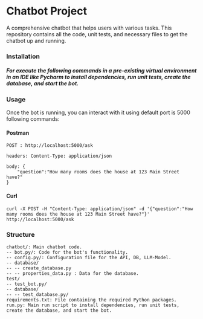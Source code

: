 # Chatbot Project
A comprehensive chatbot that helps users with various tasks. This repository contains all the code, unit tests, and necessary files to get the chatbot up and running.


### Installation
##### For execute the following commands in a pre-existing  virtual environment in an IDE like Pycharm to install dependencies, run unit tests, create the database, and start the bot.

### Usage
Once the bot is running, you can interact with it using default port is 5000 following commands:
#### Postman
```
POST : http://localhost:5000/ask

headers: Content-Type: application/json

body: {
    "question":"How many rooms does the house at 123 Main Street have?"
}
```
#### Curl
```
curl -X POST -H "Content-Type: application/json" -d '{"question":"How many rooms does the house at 123 Main Street have?"}' http://localhost:5000/ask
```


### Structure
```
chatbot/: Main chatbot code.
-- bot.py/: Code for the bot's functionality.
-- config.py/: Configuration file for the API, DB, LLM-Model.
-- database/
-- -- create_database.py
-- -- properties_data.py : Data for the database.
test/
-- test_bot.py/
-- database/
-- -- test_database.py/
requirements.txt: File containing the required Python packages.
run.py: Main run script to install dependencies, run unit tests, create the database, and start the bot.
```

